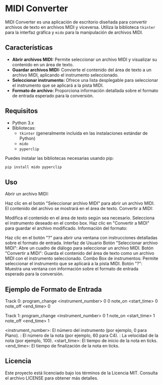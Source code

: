 # MIDI Converter

MIDI Converter es una aplicación de escritorio diseñada para convertir archivos de texto en archivos MIDI y viceversa. Utiliza la biblioteca `tkinter` para la interfaz gráfica y `mido` para la manipulación de archivos MIDI.

## Características

- **Abrir archivos MIDI:** Permite seleccionar un archivo MIDI y visualizar su contenido en un área de texto.
- **Guardar archivos MIDI:** Convierte el contenido del área de texto a un archivo MIDI, aplicando el instrumento seleccionado.
- **Seleccionar instrumento:** Ofrece una lista desplegable para seleccionar el instrumento que se aplicará a la pista MIDI.
- **Formato de archivo:** Proporciona información detallada sobre el formato de entrada esperado para la conversión.

## Requisitos

- Python 3.x
- Bibliotecas:
  - `tkinter` (generalmente incluida en las instalaciones estándar de Python)
  - `mido`
  - `pyperclip`

Puedes instalar las bibliotecas necesarias usando pip:
```bash
pip install mido pyperclip
```

## Uso
Abrir un archivo MIDI:

Haz clic en el botón "Seleccionar archivo MIDI" para abrir un archivo MIDI. El contenido del archivo se mostrará en el área de texto.
Convertir a MIDI:

Modifica el contenido en el área de texto según sea necesario.
Selecciona el instrumento deseado en el combo box.
Haz clic en "Convertir a MIDI" para guardar el archivo modificado.
Información del formato:

Haz clic en el botón "?" para abrir una ventana con instrucciones detalladas sobre el formato de entrada.
Interfaz de Usuario
Botón "Seleccionar archivo MIDI": Abre un cuadro de diálogo para seleccionar un archivo MIDI.
Botón "Convertir a MIDI": Guarda el contenido del área de texto como un archivo MIDI con el instrumento seleccionado.
Combo Box de instrumentos: Permite seleccionar el instrumento que se aplicará a la pista MIDI.
Botón "?": Muestra una ventana con información sobre el formato de entrada esperado para la conversión.

##  Ejemplo de Formato de Entrada
Track 0:
program_change <instrument_number> 0 0
note_on <note> <velocity> <start_time> 0
note_off <note> <velocity> <end_time> 0

Track 1:
program_change <instrument_number> 0 1
note_on <note> <velocity> <start_time> 1
note_off <note> <velocity> <end_time> 1

<instrument_number>: El número del instrumento (por ejemplo, 0 para Piano).
<note>: El número de la nota (por ejemplo, 60 para C4).
<velocity>: La velocidad de la nota (por ejemplo, 100).
<start_time>: El tiempo de inicio de la nota en ticks.
<end_time>: El tiempo de finalización de la nota en ticks.

## Licencia
Este proyecto está licenciado bajo los términos de la Licencia MIT. Consulta el archivo LICENSE para obtener más detalles.

